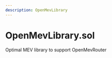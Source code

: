 ```yaml
---
description: OpenMevLibrary
---
```


# OpenMevLibrary.sol

Optimal MEV library to support OpenMevRouter





